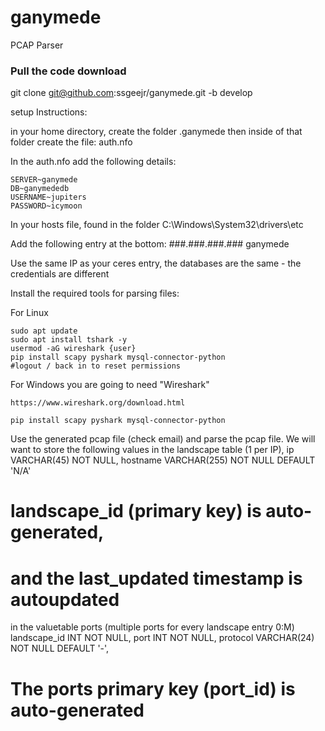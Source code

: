 # ganymede
PCAP Parser

### Pull the code download
git clone git@github.com:ssgeejr/ganymede.git -b develop


setup Instructions:

in your home directory, create the folder .ganymede 
then inside of that folder create the file: auth.nfo 

In the auth.nfo add the following details:
```
SERVER~ganymede
DB~ganymededb
USERNAME~jupiters
PASSWORD~icymoon
```

In your hosts file, found in the folder C:\Windows\System32\drivers\etc

Add the following entry at the bottom: 
###.###.###.###	ganymede 

Use the same IP as your ceres entry, the databases are the same - the credentials are different


Install the required tools for parsing files: 

For Linux
```
sudo apt update
sudo apt install tshark -y
usermod -aG wireshark {user}
pip install scapy pyshark mysql-connector-python
#logout / back in to reset permissions
```

For Windows you are going to need "Wireshark" 
```
https://www.wireshark.org/download.html

pip install scapy pyshark mysql-connector-python

```

Use the generated pcap file (check email) and parse the pcap file.
We will want to store the following values in the landscape table (1 per IP), 
    ip VARCHAR(45) NOT NULL,
    hostname VARCHAR(255) NOT NULL DEFAULT 'N/A'
# landscape_id (primary key) is auto-generated,
# and the last_updated timestamp is autoupdated

in the valuetable ports (multiple ports for every landscape entry 0:M)
    landscape_id INT NOT NULL,
    port INT NOT NULL,
    protocol VARCHAR(24) NOT NULL DEFAULT '-',
# The ports primary key (port_id) is auto-generated


